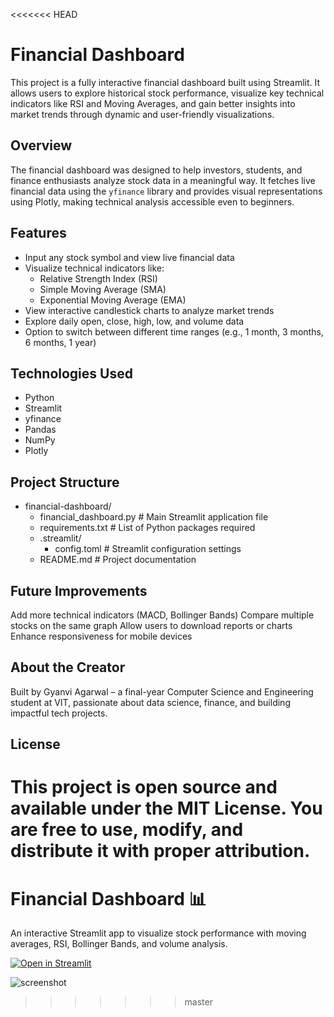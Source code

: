 <<<<<<< HEAD
# Financial Dashboard
This project is a fully interactive financial dashboard built using Streamlit. It allows users to explore historical stock performance, visualize key technical indicators like RSI and Moving Averages, and gain better insights into market trends through dynamic and user-friendly visualizations.

## Overview
The financial dashboard was designed to help investors, students, and finance enthusiasts analyze stock data in a meaningful way. It fetches live financial data using the `yfinance` library and provides visual representations using Plotly, making technical analysis accessible even to beginners.

## Features
- Input any stock symbol and view live financial data
- Visualize technical indicators like:
  - Relative Strength Index (RSI)
  - Simple Moving Average (SMA)
  - Exponential Moving Average (EMA)
- View interactive candlestick charts to analyze market trends
- Explore daily open, close, high, low, and volume data
- Option to switch between different time ranges (e.g., 1 month, 3 months, 6 months, 1 year)

## **Technologies Used**
- Python
- Streamlit
- yfinance
- Pandas
- NumPy
- Plotly

## **Project Structure**
- financial-dashboard/
  - financial_dashboard.py     # Main Streamlit application file
  - requirements.txt           # List of Python packages required
  - .streamlit/
     - config.toml            # Streamlit configuration settings
  - README.md                  # Project documentation

## **Future Improvements**
Add more technical indicators (MACD, Bollinger Bands)
Compare multiple stocks on the same graph
Allow users to download reports or charts
Enhance responsiveness for mobile devices

## **About the Creator**
Built by Gyanvi Agarwal – a final-year Computer Science and Engineering student at VIT, passionate about data science, finance, and building impactful tech projects.

## **License**
This project is open source and available under the MIT License. You are free to use, modify, and distribute it with proper attribution.
=======
# Financial Dashboard 📊

An interactive Streamlit app to visualize stock performance with moving averages, RSI, Bollinger Bands, and volume analysis.

[![Open in Streamlit](https://static.streamlit.io/badges/streamlit_badge_black_white.svg)](https://yourusername-financial-dashboard.streamlit.app)

![screenshot](.streamlit/thumbnail.png)
>>>>>>> master
